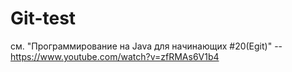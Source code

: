 # Git-test
см. "Программирование на Java для начинающих #20(Egit)" -- https://www.youtube.com/watch?v=zfRMAs6V1b4
